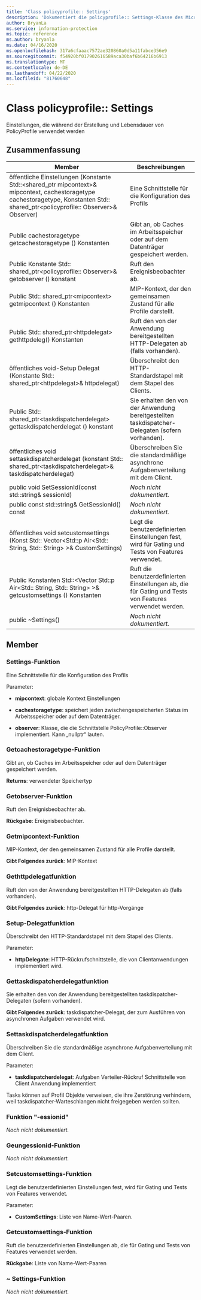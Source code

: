 ```yaml
---
title: 'Class policyprofile:: Settings'
description: 'Dokumentiert die policyprofile:: Settings-Klasse des Microsoft Information Protection (MIP) SDK.'
author: BryanLa
ms.service: information-protection
ms.topic: reference
ms.author: bryanla
ms.date: 04/16/2020
ms.openlocfilehash: 317a6cfaaac7572ae320860a0d5a11fabce356e9
ms.sourcegitcommit: f54920bf017902616589aca30baf6b64216b6913
ms.translationtype: MT
ms.contentlocale: de-DE
ms.lasthandoff: 04/22/2020
ms.locfileid: "81760648"
---
```

# <a name="class-policyprofilesettings"></a>Class policyprofile:: Settings 
Einstellungen, die während der Erstellung und Lebensdauer von PolicyProfile verwendet werden
  
## <a name="summary"></a>Zusammenfassung
 Member                        | Beschreibungen                                
--------------------------------|---------------------------------------------
öffentliche Einstellungen (Konstante Std::\<shared_ptr mipcontext\>& mipcontext, cachestoragetype cachestoragetype, Konstanten Std:: shared_ptr\<policyprofile:: Observer\>& Observer)  |  Eine Schnittstelle für die Konfiguration des Profils
Public cachestoragetype getcachestoragetype () Konstanten  |  Gibt an, ob Caches im Arbeitsspeicher oder auf dem Datenträger gespeichert werden.
Public Konstante Std:: shared_ptr\<policyprofile:: Observer\>& getobserver () konstant  |  Ruft den Ereignisbeobachter ab.
Public Std:: shared_ptr\<mipcontext\> getmipcontext () Konstanten  |  MIP-Kontext, der den gemeinsamen Zustand für alle Profile darstellt.
Public Std:: shared_ptr\<httpdelegat\> gethttpdeleg() Konstanten  |  Ruft den von der Anwendung bereitgestellten HTTP-Delegaten ab (falls vorhanden).
öffentliches void-Setup Delegat (Konstante Std:: shared_ptr\<httpdelegat\>& httpdelegat)  |  Überschreibt den HTTP-Standardstapel mit dem Stapel des Clients.
Public Std:: shared_ptr\<taskdispatcherdelegat\> gettaskdispatcherdelegat () konstant  |  Sie erhalten den von der Anwendung bereitgestellten taskdispatcher-Delegaten (sofern vorhanden).
öffentliches void settaskdispatcherdelegat (konstant Std:: shared_ptr\<taskdispatcherdelegat\>& taskdispatcherdelegat)  |  Überschreiben Sie die standardmäßige asynchrone Aufgabenverteilung mit dem Client.
public void SetSessionId(const std::string& sessionId)  | _Noch nicht dokumentiert._
public const std::string& GetSessionId() const  | _Noch nicht dokumentiert._
öffentliches void setcustomsettings (Konst Std:: Vector\<Std::p Air\<Std:: String, Std:: String\> \>& CustomSettings)  |  Legt die benutzerdefinierten Einstellungen fest, wird für Gating und Tests von Features verwendet.
Public Konstanten Std::\<Vector Std::p Air\<Std:: String, Std:: String\> \>& getcustomsettings () Konstanten  |  Ruft die benutzerdefinierten Einstellungen ab, die für Gating und Tests von Features verwendet werden.
public ~Settings()  | _Noch nicht dokumentiert._
  
## <a name="members"></a>Member
  
### <a name="settings-function"></a>Settings-Funktion
Eine Schnittstelle für die Konfiguration des Profils

Parameter:  
* **mipcontext**: globale Kontext Einstellungen 


* **cachestoragetype**: speichert jeden zwischengespeicherten Status im Arbeitsspeicher oder auf dem Datenträger. 


* **observer**: Klasse, die die Schnittstelle PolicyProfile::Observer implementiert. Kann „nullptr“ lauten.


  
### <a name="getcachestoragetype-function"></a>Getcachestoragetype-Funktion
Gibt an, ob Caches im Arbeitsspeicher oder auf dem Datenträger gespeichert werden.

  
**Returns**: verwendeter Speichertyp
  
### <a name="getobserver-function"></a>Getobserver-Funktion
Ruft den Ereignisbeobachter ab.

  
**Rückgabe**: Ereignisbeobachter.
  
### <a name="getmipcontext-function"></a>Getmipcontext-Funktion
MIP-Kontext, der den gemeinsamen Zustand für alle Profile darstellt.

  
**Gibt Folgendes zurück**: MIP-Kontext
  
### <a name="gethttpdelegate-function"></a>Gethttpdelegatfunktion
Ruft den von der Anwendung bereitgestellten HTTP-Delegaten ab (falls vorhanden).

  
**Gibt Folgendes zurück**: http-Delegat für http-Vorgänge
  
### <a name="sethttpdelegate-function"></a>Setup-Delegatfunktion
Überschreibt den HTTP-Standardstapel mit dem Stapel des Clients.

Parameter:  
* **httpDelegate**: HTTP-Rückrufschnittstelle, die von Clientanwendungen implementiert wird.


  
### <a name="gettaskdispatcherdelegate-function"></a>Gettaskdispatcherdelegatfunktion
Sie erhalten den von der Anwendung bereitgestellten taskdispatcher-Delegaten (sofern vorhanden).

  
**Gibt Folgendes zurück**: taskdispatcher-Delegat, der zum Ausführen von asynchronen Aufgaben verwendet wird.
  
### <a name="settaskdispatcherdelegate-function"></a>Settaskdispatcherdelegatfunktion
Überschreiben Sie die standardmäßige asynchrone Aufgabenverteilung mit dem Client.

Parameter:  
* **taskdispatcherdelegat**: Aufgaben Verteiler-Rückruf Schnittstelle von Client Anwendung implementiert


Tasks können auf Profil Objekte verweisen, die ihre Zerstörung verhindern, weil taskdispatcher-Warteschlangen nicht freigegeben werden sollten.
  
### <a name="setsessionid-function"></a>Funktion "-essionid"
_Noch nicht dokumentiert._

  
### <a name="getsessionid-function"></a>Geungessionid-Funktion
_Noch nicht dokumentiert._

  
### <a name="setcustomsettings-function"></a>Setcustomsettings-Funktion
Legt die benutzerdefinierten Einstellungen fest, wird für Gating und Tests von Features verwendet.

Parameter:  
* **CustomSettings**: Liste von Name-Wert-Paaren.


  
### <a name="getcustomsettings-function"></a>Getcustomsettings-Funktion
Ruft die benutzerdefinierten Einstellungen ab, die für Gating und Tests von Features verwendet werden.

  
**Rückgabe**: Liste von Name-Wert-Paaren
  
### <a name="settings-function"></a>~ Settings-Funktion
_Noch nicht dokumentiert._
